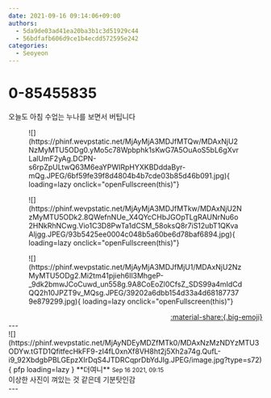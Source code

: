 ```yaml
---
date: 2021-09-16 09:14:06+09:00
authors:
  - 5da9de03ad41ea20ba3b1c3d51929c44
  - 56bdfafb606d9ce1b4ecdd572595e242
categories:
  - Seoyeon
---
```


# 0-85455835

<div class="post-container" markdown="1">
<div class="content-container md-sidebar__scrollwrap" markdown="1">

오늘도 아침 수업는 누나를 보면서 버팁니다
<figure markdown="1">
![](https://phinf.wevpstatic.net/MjAyMjA3MDJfMTQw/MDAxNjU2NzMyMTU5ODg0.yMo5c78Wpbphk1sKwG7A5OuAoS5bL6gXvrLalUmF2yAg.DCPN-s6rpZpULtwQ63M6eaYPWIRpHYXKBDddaByr-mQg.JPEG/6bf59fe39f8d4804b4b7cde03b85d46b091.jpg){ loading=lazy onclick="openFullscreen(this)"}
</figure>

<figure markdown="1">
![](https://phinf.wevpstatic.net/MjAyMjA3MDJfMTkw/MDAxNjU2NzMyMTU5ODk2.8QWefnNUe_X4QYcCHbJGOpTLgRAUNrNu6o2HNkRhNCwg.Vio1C3D8PwTa1dCSM_58oksQ8r7iS12ubT1QKvaAljgg.JPEG/93b5425ee0004c048b5a60be6d78baf6894.jpg){ loading=lazy onclick="openFullscreen(this)"}
</figure>

<figure markdown="1">
![](https://phinf.wevpstatic.net/MjAyMjA3MDJfMjU1/MDAxNjU2NzMyMTU5ODg2.Mi2tm41pjieh6Il3MhgeP-_9dk2bmwJCoCuwd_un558g.9A8CoEoZl0CfsZ_SDS99a4mIdCdQQ2h10JPZT9v_MQsg.JPEG/39202a6dbb154d33a4d681877379e879299.jpg){ loading=lazy onclick="openFullscreen(this)"}
</figure>


</div>
</div>

<div style="text-align: right;" markdown="1">
<a href="https://weverse.io/fromis9/fanpost/0-85455835" style="text-align: right;">:material-share:{.big-emoji}</a>
</div>
---

<div class="comments-container md-sidebar__scrollwrap" markdown="1">
<div class="comment" markdown="1">
<div class='id-container' markdown="1">
![](https://phinf.wevpstatic.net/MjAyNDEyMDZfMTk0/MDAxNzMzNDYzMTU3ODYw.tGTD1QfitfecHkFF9-zI4fL0xnXf8VH8ht2j5Xh2a74g.QufL-i9_92XbdgbPBLGEpzXIrDqS4JTDRCqprDbYdJIg.JPEG/image.jpg?type=s72){ pfp loading=lazy }
**<span class="artist">더여니</span>** <small>Sep 16 2021, 09:15</small><br>
</div>
<div class='comment-body' markdown="1">
이상한 사진이 껴있는 것 같은데 기분탓인감
</div>
</div>
</div>
---
